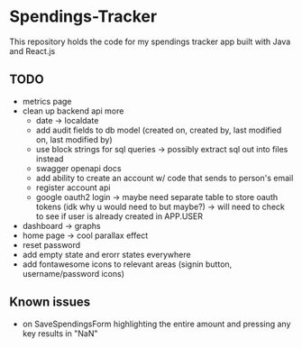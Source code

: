 # Spendings-Tracker

This repository holds the code for my spendings tracker app built with Java and React.js

## TODO

- metrics page
- clean up backend api more
  - date -> localdate
  - add audit fields to db model (created on, created by, last modified on, last modified by)
  - use block strings for sql queries -> possibly extract sql out into files instead
  - swagger openapi docs
  - add ability to create an account w/ code that sends to person's email
  - register account api
  - google oauth2 login -> maybe need separate table to store oauth tokens (idk why u would need to but maybe?) -> will need to check to see if user is already created in APP.USER
- dashboard -> graphs
- home page -> cool parallax effect
- reset password
- add empty state and erorr states everywhere
- add fontawesome icons to relevant areas (signin button, username/password icons)

## Known issues

- on SaveSpendingsForm highlighting the entire amount and pressing any key results in "NaN"
